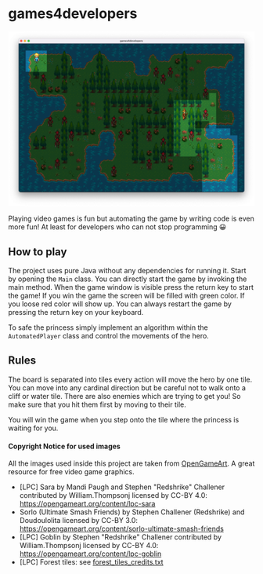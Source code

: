 # games4developers

<img src="/doc/preview.png" alt="Game Preview" width="550">

Playing video games is fun but automating the game by writing code is even more fun! 
At least for developers who can not stop programming :grinning:

## How to play
The project uses pure Java without any dependencies for running it. Start by opening the `Main` class.
You can directly start the game by invoking the main method. When the game window is visible press the
return key to start the game! If you win the game the screen will be filled with green color. If you
loose red color will show up. You can always restart the game by pressing the return key on your keyboard.

To safe the princess simply implement an algorithm within the `AutomatedPlayer` class and control
the movements of the hero. 

## Rules
The board
is separated into tiles every action will move the hero by one tile. You can move into any cardinal direction
but be careful not to walk onto a cliff or water tile. There are also enemies which are trying to get you!
So make sure that you hit them first by moving to their tile.

You will win the game when you step onto the tile where the princess is waiting for you.

#### Copyright Notice for used images
All the images used inside this project are taken from [OpenGameArt](https://opengameart.org/). A great
resource for free video game graphics.

- \[LPC\] Sara by Mandi Paugh and Stephen "Redshrike" Challener contributed by William.Thompsonj licensed by CC-BY 4.0: https://opengameart.org/content/lpc-sara
- Sorlo (Ultimate Smash Friends) by Stephen Challener (Redshrike) and Doudoulolita licensed by CC-BY 3.0: https://opengameart.org/content/sorlo-ultimate-smash-friends
- \[LPC\] Goblin by Stephen "Redshrike" Challener contributed by William.Thompsonj licensed by CC-BY 4.0: https://opengameart.org/content/lpc-goblin
- \[LPC\] Forest tiles: see [forest_tiles_credits.txt](/doc/forest_tiles_credits.txt)